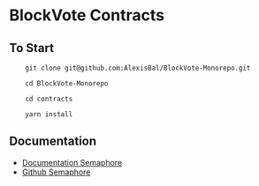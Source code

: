 # BlockVote Contracts 

## To Start
```shell 
    git clone git@github.com:AlexisBal/BlockVote-Monorepo.git

    cd BlockVote-Monorepo

    cd contracts
    
    yarn install
```

## Documentation
- [Documentation Semaphore](https://semaphore.appliedzkp.org/docs/introduction)
- [Github Semaphore](https://github.com/semaphore-protocol/semaphore)
    

